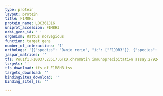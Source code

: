 ```yaml
---
type: protein
layout: protein
title: F1M8H3
protein_name: LOC361016
uniprot_accession: F1M8H3
ncbi_gene_id: '-'
organism: Rattus norvegicus
function: target gene
number_of_interactions: '1'
orthologs: '[{"species": "Danio rerio", "id": ["F1QDR3"]}, {"species": "Mus musculus", "id": ["<a href=\"/protein/q6p2k3\">Q6P2K3</a>"]}]'
jaspar_matrices: ''
tfs: Pou1f1,P10037,25517,GTRD,chromatin immunoprecipitation assay,27924024%5Buid%5D,No
targets: ''
tfs_download: tfs_of_F1M8H3.tsv
targets_download: ''
bindingSites_download: ''
binding_sites_ls: ''

---
```

